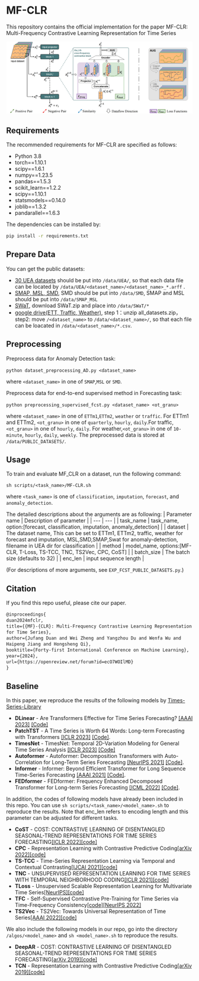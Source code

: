 # MF-CLR

This repository contains the official implementation for the paper MF-CLR: Multi-Frequency Contrastive Learning Representation for Time Series


![image](figs/MF-CLR.png)


## Requirements

The recommended requirements for MF-CLR are specified as follows:
* Python 3.8
* torch==1.10.1
* scipy==1.6.1
* numpy==1.23.5
* pandas==1.5.3
* scikit_learn==1.2.2
* scipy==1.10.1
* statsmodels==0.14.0
* joblib==1.3.2
* pandarallel==1.6.3

The dependencies can be installed by:
```bash
pip install -r requirements.txt
```

## Prepare Data

You can get the public datasets:

* [30 UEA datasets](http://www.timeseriesclassification.com) should be put into `/data/UEA/`, so that each data file can be located by `/data/UEA/<dataset_name>/<dataset_name>_*.arff` .
* [SMAP, MSL, SMD](https://github.com/NetManAIOps/OmniAnomaly/tree/master), SMD should be put into `/data/SMD`, SMAP and MSL should be put into `/data/SMAP_MSL`
* [SWaT](https://drive.google.com/drive/folders/13Cg1KYOlzM5C7K8gK8NfC-F3EYxkM3D2?usp=sharing), download SWaT.zip and place into `/data/SWaT/*`
* [google drive(ETT, Traffic, Weather)](https://drive.google.com/drive/folders/13Cg1KYOlzM5C7K8gK8NfC-F3EYxkM3D2?usp=sharing), step 1：unzip all_datasets.zip， step2: move `/<dataset_name>` to `/data/<dataset_name>/`, so that each file can be loacated in `/data/<dataset_name>/*.csv`.

## Preprocessing

Preprocess data for Anomaly Detection task:

```python dataset_preprocessing_AD.py <dataset_name>```

where `<dataset_name>` in one of `SMAP`,`MSL` or `SMD`.



Preprocess data for end-to-end supervised method in Forecasting task:

```python preprocessing_supervised_fcst.py <dataset_name> <ot_granu>```

where `<dataset_name>` in one of `ETTm1`,`ETTm2`, `weather` or `traffic`. For ETTm1 and ETTm2, `<ot_granu>` in one of `quarterly`, `hourly`, `daily`.For traffic, `<ot_granu>` in one of `hourly`, `daily`. For weather,`<ot_granu>` in one of `10-minute`, `hourly`, `daily`, `weekly`. The preprocessed data is stored at `/data/PUBLIC_DATASETS/`.


## Usage

To train and evaluate MF_CLR on a dataset, run the following command:

```train & evaluate
sh scripts/<task_name>/MF-CLR.sh
```
where `<task_name>` is one of `classification`, `imputation`, `forecast`, and `anomaly_detection`.

The detailed descriptions about the arguments are as following:
| Parameter name | Description of parameter |
| --- | --- |
| task_name | task_name, option:[forecast, classification, imputation, anomaly_detection] |
| dataset | The dataset name, This can be set to ETTm1, ETTm2, traffic, weather for forecast and imputation, MSL,SMD,SMAP,Swat for anomaly-detection, filename in UEA dir for classification  |
| method | model_name, options:[MF-CLR, T-Loss, TS-TCC, TNC, TS2Vec, CPC, CoST] |
| batch_size | The batch size (defaults to 32) |
| enc_len | input sequence length |

(For descriptions of more arguments, see `EXP_FCST_PUBLIC_DATASETS.py`.)

## Citation

If you find this repo useful, please cite our paper.
```
@inproceedings{
duan2024mfclr,
title={{MF}-{CLR}: Multi-Frequency Contrastive Learning Representation for Time Series},
author={Jufang Duan and Wei Zheng and Yangzhou Du and Wenfa Wu and Haipeng Jiang and Hongsheng Qi},
booktitle={Forty-first International Conference on Machine Learning},
year={2024},
url={https://openreview.net/forum?id=ecO7WOIlMD}
}
```

## Baseline

In this paper, we reproduce the results of the following models by [Times-Series-Library](https://github.com/ZhengWr/Time-Series-Library?tab=readme-ov-file) 
- **DLinear** - Are Transformers Effective for Time Series Forecasting? [[AAAI 2023]](https://arxiv.org/pdf/2205.13504.pdf) [[Code]](https://github.com/thuml/Time-Series-Library/blob/main/models/DLinear.py)
- **PatchTST** - A Time Series is Worth 64 Words: Long-term Forecasting with Transformers [[ICLR 2023]](https://openreview.net/pdf?id=Jbdc0vTOcol) [[Code]](https://github.com/thuml/Time-Series-Library/blob/main/models/PatchTST.py).
- **TimesNet** - TimesNet: Temporal 2D-Variation Modeling for General Time Series Analysis [[ICLR 2023]](https://openreview.net/pdf?id=ju_Uqw384Oq) [[Code]](https://github.com/thuml/Time-Series-Library/blob/main/models/TimesNet.py)
- **Autoformer** - Autoformer: Decomposition Transformers with Auto-Correlation for Long-Term Series Forecasting [[NeurIPS 2021]](https://openreview.net/pdf?id=I55UqU-M11y) [[Code]](https://github.com/thuml/Time-Series-Library/blob/main/models/Autoformer.py).
- **Informer** - Informer: Beyond Efficient Transformer for Long Sequence Time-Series Forecasting [[AAAI 2021]](https://ojs.aaai.org/index.php/AAAI/article/view/17325/17132) [[Code]](https://github.com/thuml/Time-Series-Library/blob/main/models/Informer.py).
- **FEDformer** - FEDformer: Frequency Enhanced Decomposed Transformer for Long-term Series Forecasting [[ICML 2022]](https://proceedings.mlr.press/v162/zhou22g.html) [[Code]](https://github.com/thuml/Time-Series-Library/blob/main/models/FEDformer.py).

In addition, the codes of following models have already been included in this repo. You can use `sh scripts/<task_name>/<model_name>.sh` to reproduce the results. Note that enc_len refers to encoding length and this parameter can be adjusted for different tasks.

- **CoST** - COST: CONTRASTIVE LEARNING OF DISENTANGLED SEASONAL-TREND REPRESENTATIONS FOR TIME SERIES FORECASTING[[ICLR 2022]](https://openreview.net/pdf?id=PilZY3omXV2)[[code]](https://github.com/salesforce/CoST)
- **CPC** - Representation Learning with Contrastive Predictive Coding[[arXiv 2022]](https://arxiv.org/pdf/1807.03748.pdf)[[code]](https://github.com/Spijkervet/contrastive-predictive-coding)
- **TS-TCC** - Time-Series Representation Learning via Temporal and Contextual Contrasting[[IJCAI 2021]](https://www.ijcai.org/proceedings/2021/0324.pdf)[[code]](https://github.com/emadeldeen24/TS-TCC)
- **TNC** - UNSUPERVISED REPRESENTATION LEARNING FOR TIME SERIES WITH TEMPORAL NEIGHBORHOOD CODING[[ICLR 2021]](https://openreview.net/pdf?id=8qDwejCuCN)[[code]](https://github.com/ziyuanzhao2000/TNC_TS_baseline)
- **TLoss** - Unsupervised Scalable Representation Learning for Multivariate Time Series[[NeurIPS]](https://papers.nips.cc/paper_files/paper/2019/file/53c6de78244e9f528eb3e1cda69699bb-Paper.pdf)[[code]](https://github.com/White-Link/UnsupervisedScalableRepresentationLearningTimeSeries)
- **TFC** - Self-Supervised Contrastive Pre-Training for Time Series via Time-Frequency Consistency[[code]](https://github.com/mims-harvard/TFC-pretraining)[[NeurIPS 2022]](https://openreview.net/forum?id=OJ4mMfGKLN)
- **TS2Vec** - TS2Vec: Towards Universal Representation of Time Series[[AAAI 2022]](https://arxiv.org/abs/2106.10466)[[code]](https://github.com/yuezhihan/ts2vec)


We also include the following models in our repo, go into the directory `/algos/<model_name>` and `sh <model_name>.sh` to reproduce the results.
- **DeepAR** - COST: CONTRASTIVE LEARNING OF DISENTANGLED SEASONAL-TREND REPRESENTATIONS FOR TIME SERIES FORECASTING[[arXiv 2019]](https://arxiv.org/abs/1704.04110)[[code]](https://github.com/husnejahan/DeepAR-pytorch)
- **TCN** - Representation Learning with Contrastive Predictive Coding[[arXiv 2019]](https://arxiv.org/abs/1803.01271)[[code]](https://github.com/rajatsen91/deepglo/blob/master/DeepGLO/LocalModel.py)

